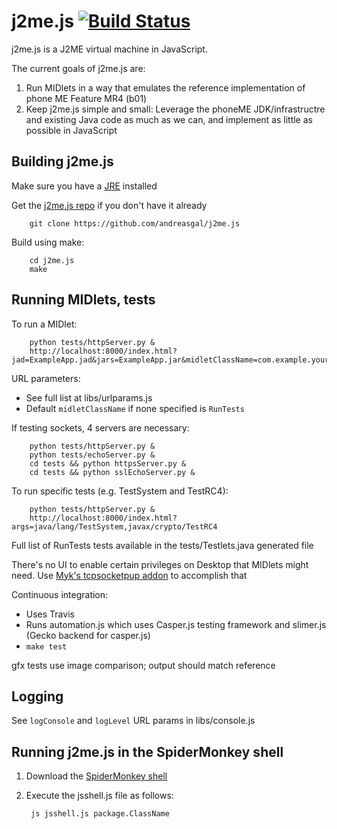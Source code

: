 # j2me.js [![Build Status](https://travis-ci.org/andreasgal/j2me.js.svg)](https://travis-ci.org/andreasgal/j2me.js)

j2me.js is a J2ME virtual machine in JavaScript.

The current goals of j2me.js are:

1. Run MIDlets in a way that emulates the reference implementation of phone ME Feature MR4 (b01)
1. Keep j2me.js simple and small: Leverage the phoneME JDK/infrastructre and existing Java code as much as we can, and implement as little as possible in JavaScript

## Building j2me.js

Make sure you have a [JRE](http://www.oracle.com/technetwork/java/javase/downloads/jre7-downloads-1880261.html) installed

Get the [j2me.js repo](https://github.com/andreasgal/j2me.js) if you don't have it already

        git clone https://github.com/andreasgal/j2me.js

Build using make:

        cd j2me.js
        make

## Running MIDlets, tests

To run a MIDlet:

        python tests/httpServer.py &
        http://localhost:8000/index.html?jad=ExampleApp.jad&jars=ExampleApp.jar&midletClassName=com.example.yourClassNameHere

URL parameters:

* See full list at libs/urlparams.js
* Default `midletClassName` if none specified is `RunTests`

If testing sockets, 4 servers are necessary:

        python tests/httpServer.py &
        python tests/echoServer.py &
        cd tests && python httpsServer.py &
        cd tests && python sslEchoServer.py &

To run specific tests (e.g. TestSystem and TestRC4):

        python tests/httpServer.py &
        http://localhost:8000/index.html?args=java/lang/TestSystem,javax/crypto/TestRC4

Full list of RunTests tests available in the tests/Testlets.java generated file

There's no UI to enable certain privileges on Desktop that MIDlets might need. Use [Myk's tcpsocketpup addon](https://github.com/mykmelez/tcpsocketpup) to accomplish that

Continuous integration:

* Uses Travis
* Runs automation.js which uses Casper.js testing framework and slimer.js (Gecko backend for casper.js)
* `make test`

gfx tests use image comparison; output should match reference

## Logging

See `logConsole` and `logLevel` URL params in libs/console.js

## Running j2me.js in the SpiderMonkey shell

1. Download the [SpiderMonkey shell](https://developer.mozilla.org/en-US/docs/Mozilla/Projects/SpiderMonkey/Introduction_to_the_JavaScript_shell)
1. Execute the jsshell.js file as follows:

        js jsshell.js package.ClassName
